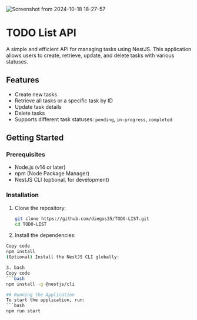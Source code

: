 ![Screenshot from 2024-10-18 18-27-57](https://github.com/user-attachments/assets/a6b6832b-0af1-4166-9210-815c164c866f)

# TODO List API

A simple and efficient API for managing tasks using NestJS. This application allows users to create, retrieve, update, and delete tasks with various statuses.

## Features

- Create new tasks
- Retrieve all tasks or a specific task by ID
- Update task details
- Delete tasks
- Supports different task statuses: `pending`, `in-progress`, `completed`

## Getting Started

### Prerequisites

- Node.js (v14 or later)
- npm (Node Package Manager)
- NestJS CLI (optional, for development)

### Installation

1. Clone the repository:

   ```bash
   git clone https://github.com/diegos35/TODO-LIST.git
   cd TODO-LIST

2. Install the dependencies:

```bash
Copy code
npm install
(Optional) Install the NestJS CLI globally:

3. bash
Copy code
```bash
npm install -g @nestjs/cli

## Running the Application
To start the application, run:
```bash
npm run start
